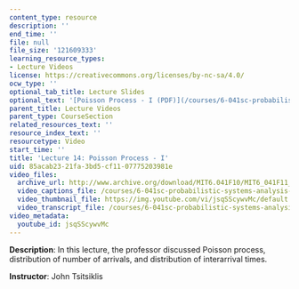 ```yaml
---
content_type: resource
description: ''
end_time: ''
file: null
file_size: '121609333'
learning_resource_types:
- Lecture Videos
license: https://creativecommons.org/licenses/by-nc-sa/4.0/
ocw_type: ''
optional_tab_title: Lecture Slides
optional_text: '[Poisson Process - I (PDF)](/courses/6-041sc-probabilistic-systems-analysis-and-applied-probability-fall-2013/resources/mit6_041scf13_l14)'
parent_title: Lecture Videos
parent_type: CourseSection
related_resources_text: ''
resource_index_text: ''
resourcetype: Video
start_time: ''
title: 'Lecture 14: Poisson Process - I'
uid: 85acab23-21fa-3bd5-cf11-07775203981e
video_files:
  archive_url: http://www.archive.org/download/MIT6.041F10/MIT6_041F11_lec14_300k.mp4
  video_captions_file: /courses/6-041sc-probabilistic-systems-analysis-and-applied-probability-fall-2013/jsqSScywvMc_captions.webvtt
  video_thumbnail_file: https://img.youtube.com/vi/jsqSScywvMc/default.jpg
  video_transcript_file: /courses/6-041sc-probabilistic-systems-analysis-and-applied-probability-fall-2013/jsqSScywvMc_transcript.pdf
video_metadata:
  youtube_id: jsqSScywvMc
---
```


**Description**: In this lecture, the professor discussed Poisson process, distribution of number of arrivals, and distribution of interarrival times.

**Instructor**: John Tsitsiklis


